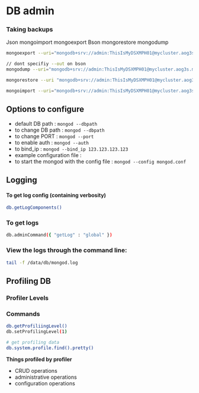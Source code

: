 # DB admin

### Taking backups

Json mongoimport mongoexport Bson mongorestore mongodump

```bash
mongoexport --uri="mongodb+srv://admin:ThisIsMyDSXMPH01@mycluster.aog3s.mongodb.net/sample_weatherdata" --collection=data --out=sales.json

// dont specifiy --out on bson
mongodump --uri="mongodb+srv://admin:ThisIsMyDSXMPH01@mycluster.aog3s.mongodb.net/sample_weatherdata" --collection=data 

mongorestore --uri "mongodb+srv://admin:ThisIsMyDSXMPH01@mycluster.aog3s.mongodb.net/sample_weatherdata"  --drop dump

mongoimport --uri="mongodb+srv://admin:ThisIsMyDSXMPH01@mycluster.aog3s.mongodb.net/sample_weatherdata" --drop sales.json
```

## Options to configure

* default DB path : `mongod --dbpath`
* to change DB path : `mongod --dbpath` 
* to change PORT : `mongod --port` 
* to enable auth : `mongod --auth`
* to bind\_ip : `mongod --bind_ip 123.123.123.123`
* example configuration file : 
* to start the mongod with the config file : `mongod --config mongod.conf`

## Logging

#### To get log config \(containing verbosity\)

```bash
db.getLogComponents()
```

### To get logs

```bash
db.adminCommand({ "getLog" : "global" })
```

### View the logs through the command line:

```bash
tail -f /data/db/mongod.log
```

## Profiling DB

### Profiler Levels

### Commands

```bash
db.getProfiliingLevel()
db.setProfilingLevel(1)

# get profiling data
db.system.profile.find().pretty()
```

**Things profiled by profiler**

* CRUD operations
* administrative operations
* configuration operations

